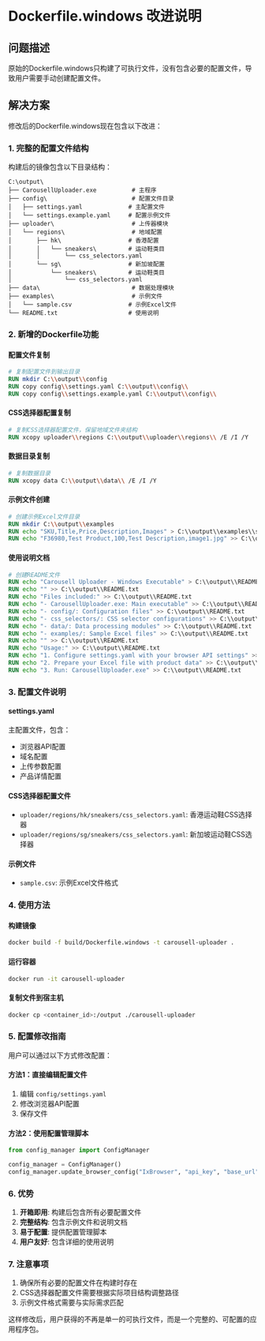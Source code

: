 # Dockerfile.windows 改进说明

## 问题描述

原始的Dockerfile.windows只构建了可执行文件，没有包含必要的配置文件，导致用户需要手动创建配置文件。

## 解决方案

修改后的Dockerfile.windows现在包含以下改进：

### 1. 完整的配置文件结构

构建后的镜像包含以下目录结构：

```
C:\output\
├── CarousellUploader.exe          # 主程序
├── config\                        # 配置文件目录
│   ├── settings.yaml             # 主配置文件
│   └── settings.example.yaml     # 配置示例文件
├── uploader\                      # 上传器模块
│   └── regions\                   # 地域配置
│       ├── hk\                   # 香港配置
│       │   └── sneakers\         # 运动鞋类目
│       │       └── css_selectors.yaml
│       └── sg\                   # 新加坡配置
│           └── sneakers\         # 运动鞋类目
│               └── css_selectors.yaml
├── data\                          # 数据处理模块
├── examples\                      # 示例文件
│   └── sample.csv                # 示例Excel文件
└── README.txt                    # 使用说明
```

### 2. 新增的Dockerfile功能

#### 配置文件复制
```dockerfile
# 复制配置文件到输出目录
RUN mkdir C:\\output\\config
RUN copy config\\settings.yaml C:\\output\\config\\
RUN copy config\\settings.example.yaml C:\\output\\config\\
```

#### CSS选择器配置复制
```dockerfile
# 复制CSS选择器配置文件，保留地域文件夹结构
RUN xcopy uploader\\regions C:\\output\\uploader\\regions\\ /E /I /Y
```

#### 数据目录复制
```dockerfile
# 复制数据目录
RUN xcopy data C:\\output\\data\\ /E /I /Y
```

#### 示例文件创建
```dockerfile
# 创建示例Excel文件目录
RUN mkdir C:\\output\\examples
RUN echo "SKU,Title,Price,Description,Images" > C:\\output\\examples\\sample.csv
RUN echo "F36980,Test Product,100,Test Description,image1.jpg" >> C:\\output\\examples\\sample.csv
```

#### 使用说明文档
```dockerfile
# 创建README文件
RUN echo "Carousell Uploader - Windows Executable" > C:\\output\\README.txt
RUN echo "" >> C:\\output\\README.txt
RUN echo "Files included:" >> C:\\output\\README.txt
RUN echo "- CarousellUploader.exe: Main executable" >> C:\\output\\README.txt
RUN echo "- config/: Configuration files" >> C:\\output\\README.txt
RUN echo "- css_selectors/: CSS selector configurations" >> C:\\output\\README.txt
RUN echo "- data/: Data processing modules" >> C:\\output\\README.txt
RUN echo "- examples/: Sample Excel files" >> C:\\output\\README.txt
RUN echo "" >> C:\\output\\README.txt
RUN echo "Usage:" >> C:\\output\\README.txt
RUN echo "1. Configure settings.yaml with your browser API settings" >> C:\\output\\README.txt
RUN echo "2. Prepare your Excel file with product data" >> C:\\output\\README.txt
RUN echo "3. Run: CarousellUploader.exe" >> C:\\output\\README.txt
```

### 3. 配置文件说明

#### settings.yaml
主配置文件，包含：
- 浏览器API配置
- 域名配置
- 上传参数配置
- 产品详情配置

#### CSS选择器配置文件
- `uploader/regions/hk/sneakers/css_selectors.yaml`: 香港运动鞋CSS选择器
- `uploader/regions/sg/sneakers/css_selectors.yaml`: 新加坡运动鞋CSS选择器

#### 示例文件
- `sample.csv`: 示例Excel文件格式

### 4. 使用方法

#### 构建镜像
```bash
docker build -f build/Dockerfile.windows -t carousell-uploader .
```

#### 运行容器
```bash
docker run -it carousell-uploader
```

#### 复制文件到宿主机
```bash
docker cp <container_id>:/output ./carousell-uploader
```

### 5. 配置修改指南

用户可以通过以下方式修改配置：

#### 方法1：直接编辑配置文件
1. 编辑 `config/settings.yaml`
2. 修改浏览器API配置
3. 保存文件

#### 方法2：使用配置管理脚本
```python
from config_manager import ConfigManager

config_manager = ConfigManager()
config_manager.update_browser_config("IxBrowser", "api_key", "base_url")
```

### 6. 优势

1. **开箱即用**: 构建后包含所有必要配置文件
2. **完整结构**: 包含示例文件和说明文档
3. **易于配置**: 提供配置管理脚本
4. **用户友好**: 包含详细的使用说明

### 7. 注意事项

1. 确保所有必要的配置文件在构建时存在
2. CSS选择器配置文件需要根据实际项目结构调整路径
3. 示例文件格式需要与实际需求匹配

这样修改后，用户获得的不再是单一的可执行文件，而是一个完整的、可配置的应用程序包。
